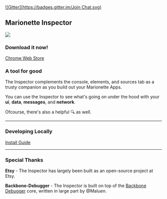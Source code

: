 [![Gitter](https://badges.gitter.im/Join Chat.svg)](https://gitter.im/MarionetteLabs/marionette.inspector?utm_source=badge&utm_medium=badge&utm_campaign=pr-badge&utm_content=badge)

## Marionette Inspector

![](http://f.cl.ly/items/3A3c421s0p2Y0V0X1E1W/Image%202014-10-20%20at%207.12.22%20PM.png)

### Download it now!
[Chrome Web Store](https://chrome.google.com/webstore/detail/marionette-inspector/fbgfjlockdhidoaempmjcddibjklhpka?hl=en)

### A tool for good

The Inspector complements the console, elements, and sources tab as a trusty companion as you build out your Marionette Apps.

You can use the Inspector to see what's going on under the hood with your **ui**, **data**, **messages**, and **network**.


Ofcourse, there's also a helpful :mag: as well.

---
### Developing Locally
[Install Guide](docs/developing_locally.md)


---
### Special Thanks

**Etsy** - The Inspector has largely been built as an open-source project at Etsy.

**Backbone-Debugger** - The Inspector is built on top of the [Backbone Debugger](https://github.com/Maluen/Backbone-Debugger) core, written in large part by @Maluen.
